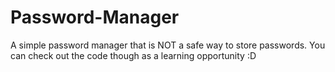 # Password-Manager
A simple password manager that is NOT a safe way to store passwords. You can check out the code though as a learning opportunity :D
